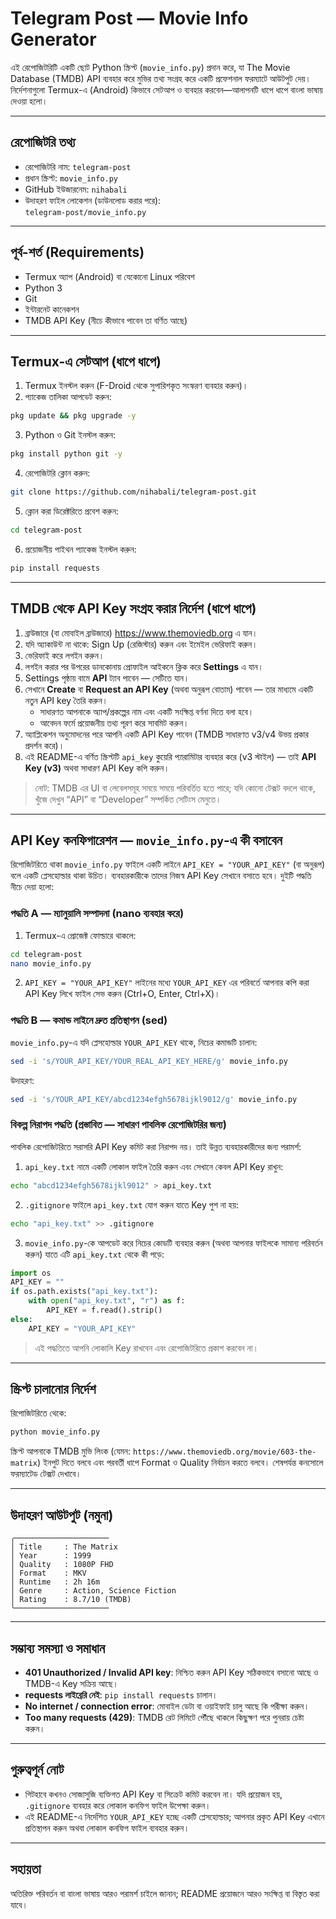 # Telegram Post — Movie Info Generator

এই রেপোজিটরিটি একটি ছোট Python স্ক্রিপ্ট (`movie_info.py`) প্রদান করে, যা The Movie Database (TMDB) API ব্যবহার করে মুভির তথ্য সংগ্রহ করে একটি প্রফেশনাল ফরম্যাটে আউটপুট দেয়। নির্দেশনাগুলো Termux-এ (Android) কিভাবে সেটআপ ও ব্যবহার করবেন—আলাপনটি ধাপে ধাপে বাংলা ভাষায় দেওয়া হলো।

---

## রেপোজিটরি তথ্য
- রেপোজিটরি নাম: `telegram-post`  
- প্রধান স্ক্রিপ্ট: `movie_info.py`  
- GitHub ইউজারনেম: `nihabali`  
- উদাহরণ ফাইল লোকেশন (ডাউনলোড করার পরে):  
  `telegram-post/movie_info.py`

---

## পূর্ব-শর্ত (Requirements)
- Termux অ্যাপ (Android) বা যেকোনো Linux পরিবেশ  
- Python 3  
- Git  
- ইন্টারনেট কানেকশন  
- TMDB API Key (নীচে কীভাবে পাবেন তা বর্ণিত আছে)

---

## Termux-এ সেটআপ (ধাপে ধাপে)

1. Termux ইনস্টল করুন (F-Droid থেকে সুপারিশকৃত সংস্করণ ব্যবহার করুন)।  
2. প্যাকেজ তালিকা আপডেট করুন:
```bash
pkg update && pkg upgrade -y
```
3. Python ও Git ইনস্টল করুন:
```bash
pkg install python git -y
```
4. রেপোজিটরি ক্লোন করুন:
```bash
git clone https://github.com/nihabali/telegram-post.git
```
5. ক্লোন করা ডিরেক্টরিতে প্রবেশ করুন:
```bash
cd telegram-post
```
6. প্রয়োজনীয় পাইথন প্যাকেজ ইনস্টল করুন:
```bash
pip install requests
```

---

## TMDB থেকে API Key সংগ্রহ করার নির্দেশ (ধাপে ধাপে)
1. ব্রাউজারে (বা মোবাইল ব্রাউজারে) https://www.themoviedb.org এ যান।  
2. যদি অ্যাকাউন্ট না থাকে: Sign Up (রেজিস্টার) করুন এবং ইমেইল ভেরিফাই করুন।  
3. ভেরিফাই করে লগইন করুন।  
4. লগইন করার পর উপরের ডানকোনায় প্রোফাইল আইকনে ক্লিক করে **Settings** এ যান।  
5. Settings পৃষ্ঠায় বামে **API** ট্যাব পাবেন — সেটিতে যান।  
6. সেখানে **Create** বা **Request an API Key** (অথবা অনুরূপ বোতাম) পাবেন — তার মাধ্যমে একটি নতুন API key তৈরি করুন।  
   - সাধারণত আপনাকে অ্যাপ/প্রকল্পের নাম এবং একটি সংক্ষিপ্ত বর্ণনা দিতে বলা হবে।  
   - আবেদন ফর্মে প্রয়োজনীয় তথ্য পূরণ করে সাবমিট করুন।  
7. অ্যাপ্লিকেশন অনুমোদনের পরে আপনি একটি API Key পাবেন (TMDB সাধারণত v3/v4 উভয় প্রকার প্রদর্শন করে)।  
8. এই README-এ বর্ণিত স্ক্রিপ্টটি `api_key` কুয়েরি প্যারামিটার ব্যবহার করে (v3 স্টাইল) — তাই **API Key (v3)** অথবা সাধারণ API Key কপি করুন।

> নোট: TMDB এর UI বা লেবেলসমূহ সময়ে সময়ে পরিবর্তিত হতে পারে; যদি কোনো টেক্সট বদলে থাকে, খুঁজে দেখুন “API” বা “Developer” সম্পর্কিত সেটিংস মেনুতে।

---

## API Key কনফিগারেশন — `movie_info.py`-এ কী বসাবেন
রিপোজিটরিতে থাকা `movie_info.py` ফাইলে একটি লাইনে `API_KEY = "YOUR_API_KEY"` (বা অনুরূপ) বলে একটি প্লেসহোল্ডার থাকা উচিত। ব্যবহারকারীকে তাদের নিজস্ব API Key সেখানে বসাতে হবে। দুইটি পদ্ধতি নীচে দেয়া হলো:

### পদ্ধতি A — ম্যানুয়ালি সম্পাদনা (nano ব্যবহার করে)
1. Termux-এ প্রোজেক্ট ফোল্ডারে থাকলে:
```bash
cd telegram-post
nano movie_info.py
```
2. `API_KEY = "YOUR_API_KEY"` লাইনের মধ্যে `YOUR_API_KEY` এর পরিবর্তে আপনার কপি করা API Key লিখে ফাইল সেভ করুন (Ctrl+O, Enter, Ctrl+X)।

### পদ্ধতি B — কমান্ড লাইনে দ্রুত প্রতিস্থাপন (sed)
`movie_info.py`-এ যদি প্লেসহোল্ডার `YOUR_API_KEY` থাকে, নিচের কমান্ডটি চালান:
```bash
sed -i 's/YOUR_API_KEY/YOUR_REAL_API_KEY_HERE/g' movie_info.py
```
উদাহরণ:
```bash
sed -i 's/YOUR_API_KEY/abcd1234efgh5678ijkl9012/g' movie_info.py
```

### বিকল্প নিরাপদ পদ্ধতি (প্রস্তাবিত — সাধারণ পাবলিক রেপোজিটরির জন্য)
পাবলিক রেপোজিটরিতে সরাসরি API Key কমিট করা নিরাপদ নয়। তাই উন্নত ব্যবহারকারীদের জন্য পরামর্শ:
1. `api_key.txt` নামে একটি লোকাল ফাইল তৈরি করুন এবং সেখানে কেবল API Key রাখুন:
```bash
echo "abcd1234efgh5678ijkl9012" > api_key.txt
```
2. `.gitignore` ফাইলে `api_key.txt` যোগ করুন যাতে Key পুশ না হয়:
```bash
echo "api_key.txt" >> .gitignore
```
3. `movie_info.py`-কে আপডেট করে নিচের কোডটি ব্যবহার করুন (অথবা আপনার ফাইলকে সামান্য পরিবর্তন করুন) যাতে এটি `api_key.txt` থেকে কী পড়ে:
```python
import os
API_KEY = ""
if os.path.exists("api_key.txt"):
    with open("api_key.txt", "r") as f:
        API_KEY = f.read().strip()
else:
    API_KEY = "YOUR_API_KEY"
```
> এই পদ্ধতিতে আপনি লোকালি Key রাখবেন এবং রেপোজিটরিতে প্রকাশ করবেন না।

---

## স্ক্রিপ্ট চালানোর নির্দেশ
রিপোজিটরিতে থেকে:
```bash
python movie_info.py
```
স্ক্রিপ্ট আপনাকে TMDB মুভি লিংক (যেমন: `https://www.themoviedb.org/movie/603-the-matrix`) ইনপুট দিতে বলবে এবং পরবর্তী ধাপে Format ও Quality নির্বাচন করতে বলবে। শেষপর্যন্ত কনসোলে ফরম্যাটেড টেক্সট দেখাবে।

---

## উদাহরণ আউটপুট (নমুনা)
```
╭─────────────────────
│ Title     : The Matrix
│ Year      : 1999
│ Quality   : 1080P FHD
│ Format    : MKV
│ Runtime   : 2h 16m
│ Genre     : Action, Science Fiction
│ Rating    : 8.7/10 (TMDB)
╰─────────────────────
```

---

## সম্ভাব্য সমস্যা ও সমাধান
- **401 Unauthorized / Invalid API key**: নিশ্চিত করুন API Key সঠিকভাবে বসানো আছে ও TMDB-এ Key সক্রিয় আছে।  
- **requests লাইব্রেরি নেই**: `pip install requests` চালান।  
- **No internet / connection error**: মোবাইল ডেটা বা ওয়াইফাই চালু আছে কি পরীক্ষা করুন।  
- **Too many requests (429)**: TMDB রেট লিমিটে পৌঁছে থাকলে কিছুক্ষণ পরে পুনরায় চেষ্টা করুন।

---

## গুরুত্বপূর্ন নোট
- গিটহাবে কখনও সোজাসুজি ব্যক্তিগত API Key বা সিক্রেট কমিট করবেন না। যদি প্রয়োজন হয়, `.gitignore` ব্যবহার করে লোকাল কনফিগ ফাইল উপেক্ষা করুন।  
- এই README-এ নির্দেশিত `YOUR_API_KEY` হচ্ছে একটি প্লেসহোল্ডার; আপনার প্রকৃত API Key এখানে প্রতিস্থাপন করুন অথবা লোকাল কনফিগ ফাইল ব্যবহার করুন।

---

## সহায়তা
অতিরিক্ত পরিবর্তন বা বাংলা ভাষায় আরও পরামর্শ চাইলে জানান; README প্রয়োজনে আরও সংক্ষিপ্ত বা বিস্তৃত করা যাবে।
